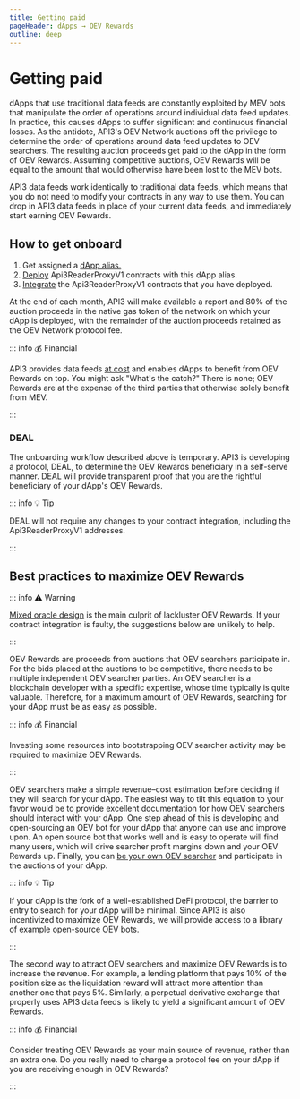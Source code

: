 ```yaml
---
title: Getting paid
pageHeader: dApps → OEV Rewards
outline: deep
---
```


<PageHeader/>

# Getting paid

dApps that use traditional data feeds are constantly exploited by MEV bots that manipulate the order of operations around individual data feed updates.
In practice, this causes dApps to suffer significant and continuous financial losses.
As the antidote, API3's OEV Network auctions off the privilege to determine the order of operations around data feed updates to OEV searchers.
The resulting auction proceeds get paid to the dApp in the form of OEV Rewards.
Assuming competitive auctions, OEV Rewards will be equal to the amount that would otherwise have been lost to the MEV bots.

API3 data feeds work identically to traditional data feeds, which means that you do not need to modify your contracts in any way to use them.
You can drop in API3 data feeds in place of your current data feeds, and immediately start earning OEV Rewards.

## How to get onboard

1. Get assigned a [dApp alias.](/dapps/oev-rewards/dapp-alias)
2. [Deploy](/dapps/integration/contract-integration#deployment) Api3ReaderProxyV1 contracts with this dApp alias.
3. [Integrate](/dapps/integration/contract-integration) the Api3ReaderProxyV1 contracts that you have deployed.

At the end of each month, API3 will make available a report and 80% of the auction proceeds in the native gas token of the network on which your dApp is deployed, with the remainder of the auction proceeds retained as the OEV Network protocol fee.

::: info 💰 Financial

API3 provides data feeds [at cost](/dapps/integration/index#pricing) and enables dApps to benefit from OEV Rewards on top.
You might ask "What's the catch?"
There is none; OEV Rewards are at the expense of the third parties that otherwise solely benefit from MEV.

:::

### DEAL

The onboarding workflow described above is temporary.
API3 is developing a protocol, DEAL, to determine the OEV Rewards beneficiary in a self-serve manner.
DEAL will provide transparent proof that you are the rightful beneficiary of your dApp's OEV Rewards.

::: info 💡 Tip

DEAL will not require any changes to your contract integration, including the Api3ReaderProxyV1 addresses.

:::

## Best practices to maximize OEV Rewards

::: info ⚠️ Warning

[Mixed oracle design](/dapps/integration/contract-integration#mixed-oracle-design) is the main culprit of lackluster OEV Rewards.
If your contract integration is faulty, the suggestions below are unlikely to help.

:::

OEV Rewards are proceeds from auctions that OEV searchers participate in.
For the bids placed at the auctions to be competitive, there needs to be multiple independent OEV searcher parties.
An OEV searcher is a blockchain developer with a specific expertise, whose time typically is quite valuable.
Therefore, for a maximum amount of OEV Rewards, searching for your dApp must be as easy as possible.

::: info 💰 Financial

Investing some resources into bootstrapping OEV searcher activity may be required to maximize OEV Rewards.

:::

OEV searchers make a simple revenue–cost estimation before deciding if they will search for your dApp.
The easiest way to tilt this equation to your favor would be to provide excellent documentation for how OEV searchers should interact with your dApp.
One step ahead of this is developing and open-sourcing an OEV bot for your dApp that anyone can use and improve upon.
An open source bot that works well and is easy to operate will find many users, which will drive searcher profit margins down and your OEV Rewards up.
Finally, you can [be your own OEV searcher](/oev-searchers/) and participate in the auctions of your dApp.

::: info 💡 Tip

If your dApp is the fork of a well-established DeFi protocol, the barrier to entry to search for your dApp will be minimal.
Since API3 is also incentivized to maximize OEV Rewards, we will provide access to a library of example open-source OEV bots.

:::

The second way to attract OEV searchers and maximize OEV Rewards is to increase the revenue.
For example, a lending platform that pays 10% of the position size as the liquidation reward will attract more attention than another one that pays 5%.
Similarly, a perpetual derivative exchange that properly uses API3 data feeds is likely to yield a significant amount of OEV Rewards.

::: info 💰 Financial

Consider treating OEV Rewards as your main source of revenue, rather than an extra one.
Do you really need to charge a protocol fee on your dApp if you are receiving enough in OEV Rewards?

:::
